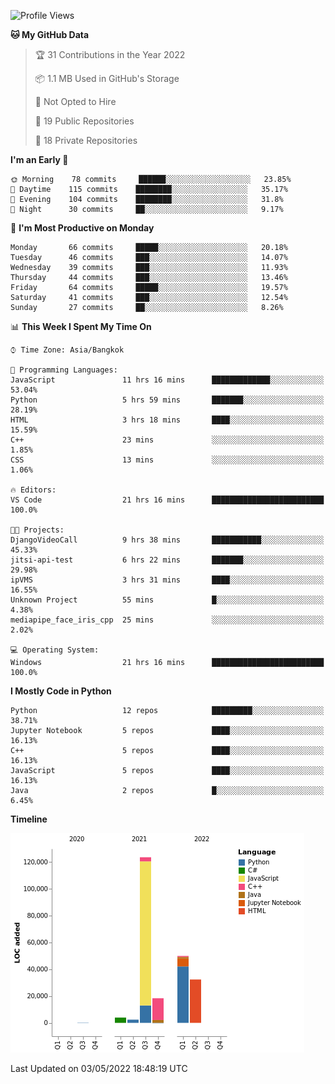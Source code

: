 <!--START_SECTION:waka-->
![Profile Views](http://img.shields.io/badge/Profile%20Views-0-blue)

**🐱 My GitHub Data** 

> 🏆 31 Contributions in the Year 2022
 > 
> 📦 1.1 MB Used in GitHub's Storage 
 > 
> 🚫 Not Opted to Hire
 > 
> 📜 19 Public Repositories 
 > 
> 🔑 18 Private Repositories  
 > 
**I'm an Early 🐤** 

```text
🌞 Morning    78 commits     ██████░░░░░░░░░░░░░░░░░░░   23.85% 
🌆 Daytime    115 commits    ████████░░░░░░░░░░░░░░░░░   35.17% 
🌃 Evening    104 commits    ████████░░░░░░░░░░░░░░░░░   31.8% 
🌙 Night      30 commits     ██░░░░░░░░░░░░░░░░░░░░░░░   9.17%

```
📅 **I'm Most Productive on Monday** 

```text
Monday       66 commits     █████░░░░░░░░░░░░░░░░░░░░   20.18% 
Tuesday      46 commits     ███░░░░░░░░░░░░░░░░░░░░░░   14.07% 
Wednesday    39 commits     ███░░░░░░░░░░░░░░░░░░░░░░   11.93% 
Thursday     44 commits     ███░░░░░░░░░░░░░░░░░░░░░░   13.46% 
Friday       64 commits     █████░░░░░░░░░░░░░░░░░░░░   19.57% 
Saturday     41 commits     ███░░░░░░░░░░░░░░░░░░░░░░   12.54% 
Sunday       27 commits     ██░░░░░░░░░░░░░░░░░░░░░░░   8.26%

```


📊 **This Week I Spent My Time On** 

```text
⌚︎ Time Zone: Asia/Bangkok

💬 Programming Languages: 
JavaScript               11 hrs 16 mins      █████████████░░░░░░░░░░░░   53.04% 
Python                   5 hrs 59 mins       ███████░░░░░░░░░░░░░░░░░░   28.19% 
HTML                     3 hrs 18 mins       ████░░░░░░░░░░░░░░░░░░░░░   15.59% 
C++                      23 mins             ░░░░░░░░░░░░░░░░░░░░░░░░░   1.85% 
CSS                      13 mins             ░░░░░░░░░░░░░░░░░░░░░░░░░   1.06%

🔥 Editors: 
VS Code                  21 hrs 16 mins      █████████████████████████   100.0%

🐱‍💻 Projects: 
DjangoVideoCall          9 hrs 38 mins       ███████████░░░░░░░░░░░░░░   45.33% 
jitsi-api-test           6 hrs 22 mins       ███████░░░░░░░░░░░░░░░░░░   29.98% 
ipVMS                    3 hrs 31 mins       ████░░░░░░░░░░░░░░░░░░░░░   16.55% 
Unknown Project          55 mins             █░░░░░░░░░░░░░░░░░░░░░░░░   4.38% 
mediapipe_face_iris_cpp  25 mins             ░░░░░░░░░░░░░░░░░░░░░░░░░   2.02%

💻 Operating System: 
Windows                  21 hrs 16 mins      █████████████████████████   100.0%

```

**I Mostly Code in Python** 

```text
Python                   12 repos            █████████░░░░░░░░░░░░░░░░   38.71% 
Jupyter Notebook         5 repos             ████░░░░░░░░░░░░░░░░░░░░░   16.13% 
C++                      5 repos             ████░░░░░░░░░░░░░░░░░░░░░   16.13% 
JavaScript               5 repos             ████░░░░░░░░░░░░░░░░░░░░░   16.13% 
Java                     2 repos             █░░░░░░░░░░░░░░░░░░░░░░░░   6.45%

```


**Timeline**

![Chart not found](https://raw.githubusercontent.com/pntt3011/pntt3011/main/charts/bar_graph.png) 


 Last Updated on 03/05/2022 18:48:19 UTC
<!--END_SECTION:waka-->
